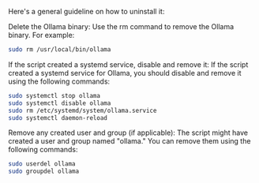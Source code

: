 Here's a general guideline on how to uninstall it:

Delete the Ollama binary:
Use the rm command to remove the Ollama binary. For example:
```bash
sudo rm /usr/local/bin/ollama
```
If the script created a systemd service, disable and remove it:
If the script created a systemd service for Ollama, you should disable and remove it using the following commands:
```bash
sudo systemctl stop ollama
sudo systemctl disable ollama
sudo rm /etc/systemd/system/ollama.service
sudo systemctl daemon-reload
```
Remove any created user and group (if applicable):
The script might have created a user and group named "ollama." You can remove them using the following commands:
```bash
sudo userdel ollama
sudo groupdel ollama
```